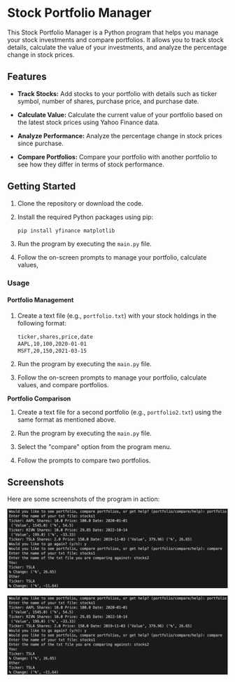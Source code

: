 # Stock Portfolio Manager

This Stock Portfolio Manager is a Python program that helps you manage your stock investments and compare portfolios. It allows you to track stock details, calculate the value of your investments, and analyze the percentage change in stock prices.

## Features

- **Track Stocks:** Add stocks to your portfolio with details such as ticker symbol, number of shares, purchase price, and purchase date.

- **Calculate Value:** Calculate the current value of your portfolio based on the latest stock prices using Yahoo Finance data.

- **Analyze Performance:** Analyze the percentage change in stock prices since purchase.

- **Compare Portfolios:** Compare your portfolio with another portfolio to see how they differ in terms of stock performance.

## Getting Started

1. Clone the repository or download the code.

2. Install the required Python packages using pip:

   ```bash
   pip install yfinance matplotlib

   ```

3. Run the program by executing the `main.py` file.

4. Follow the on-screen prompts to manage your portfolio, calculate values,

### Usage

#### Portfolio Management

1. Create a text file (e.g., `portfolio.txt`) with your stock holdings in the following format:

   ```plaintext
   ticker,shares,price,date
   AAPL,10,100,2020-01-01
   MSFT,20,150,2021-03-15

   ```

2. Run the program by executing the `main.py` file.

3. Follow the on-screen prompts to manage your portfolio, calculate values, and compare portfolios.

**Portfolio Comparison**

1. Create a text file for a second portfolio (e.g., `portfolio2.txt`) using the same format as mentioned above.

2. Run the program by executing the `main.py` file.

3. Select the "compare" option from the program menu.

4. Follow the prompts to compare two portfolios.

## Screenshots

Here are some screenshots of the program in action:

![Screenshot 1](images/image1.png)

![Screenshot 2](images/image1.png)
